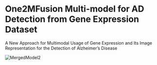 # One2MFusion Multi-model for AD Detection from Gene Expression Dataset
A New Approach for Multimodal Usage of Gene Expression and Its Image Representation for the Detection of Alzheimer’s Disease

![MergedModel2](https://github.com/akkayaumit/One2MFusion-MultiModel-AD_DetectionModel/assets/119974819/3a908e86-8881-4e30-b3db-ef916d6938a5)
